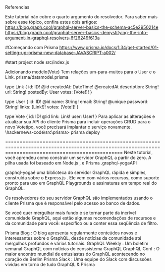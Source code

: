 Referencias

Este tutorial não cobre o quarto argumento do resolvedor. Para saber mais sobre esse tópico, confira estes dois artigos:
https://blog.graph.cool/graphql-server-basics-the-schema-ac5e2950214e
https://blog.graph.cool/graphql-server-basics-demystifying-the-info-argument-in-graphql-resolvers-6f26249f613a

#Começando com Prisma
https://www.prisma.io/docs/1.34/get-started/01-setting-up-prisma-new-database-JAVASCRIPT-a002/

#start project
node src/index.js

Adicionando modelo(Vote)
Tem relações um-para-muitos para o User e o Link.
prisma/datamodel.prisma

type Link {
  id: ID! @id
  createdAt: DateTime! @createdAt
  description: String!
  url: String!
  postedBy: User
  votes: [Vote!]!
}

type User {
  id: ID! @id
  name: String!
  email: String! @unique
  password: String!
  links: [Link!]!
  votes: [Vote!]!
}

type Vote {
  id: ID! @id
  link: Link!
  user: User!
}
Para aplicar as alterações e atualizar sua API do cliente Prisma para incluir operações CRUD para o novo Votetipo, você precisará implantar o serviço novamente.
\hackernews-code\src\prisma>
prisma deploy

=====================================================================================================================================================
Neste tutorial, você aprendeu como construir um servidor GraphQL a partir do zero. A pilha usada foi baseado em Node.js , e Prisma .graphql-yogaAPI

graphql-yogaé uma biblioteca do servidor GraphQL rápida e simples, construída sobre o Express.js . Ele vem com vários recursos, como suporte pronto para uso em GraphQL Playgrounds e assinaturas em tempo real do GraphQL.

Os resolvedores do seu servidor GraphQL são implementados usando o cliente Prisma que é responsável pelo acesso ao banco de dados.

Se você quer mergulhar mais fundo e se tornar parte da incrível comunidade GraphQL, aqui estão algumas recomendações de recursos e da comunidade para você: específico ou a conter essa seqüência de filtro.

Prisma Blog : O blog apresenta regularmente conteúdos novos e interessantes sobre o GraphQL, desde notícias da comunidade até mergulhos profundos e vários tutoriais.
GraphQL Weekly : Um boletim semanal GraphQL com notícias do ecossistema GraphQL
GraphQL Conf : O maior encontro mundial de entusiastas do GraphQL acontecendo no coração de Berlim
Prisma Slack : Uma equipe do Slack com discussões vívidas em torno de tudo GraphQL & Prisma
